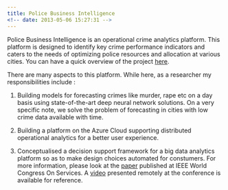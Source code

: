 ```yaml
---
title: Police Business Intelligence
<!-- date: 2013-05-06 15:27:31 -->
---
```


Police Business Intelligence is an operational crime analytics platform. This platform is designed to identify key crime performance indicators and caters to the needs of optimizing police resources and allocation at various cities. You can have a quick overview of the project [here](http://indialabs.conduent.com/innovation-story-detail-page/Operational%20Analytics%20for%20Police%20Business%20Intelligence).

There are many aspects to this platform. While here, as a researcher my responsibilities include : 

1. Building models for forecasting crimes like murder, rape etc on a day basis using state-of-the-art deep neural network solutions. On a very specific note, we solve the problem of forecasting in cities with low crime data available with time. 

2. Building a platform on the Azure Cloud supporting distributed operational analytics for a better user experience.

3. Conceptualised a decision support framework for a big data analytics platform so as to make design choices automated for constumers.  For more information, please look at the [paper](https://ieeexplore.ieee.org/document/8495792) published at IEEE World Congress On Services. A [video](https://drive.google.com/file/d/1o9gk6h8Xh_qp8dxmR_YTJvQoKYGDdHiz/view?usp=sharing) presented remotely at the conference is available for reference. 

<!--
> Sit amet, consectetur adipisicing elit, sed do eiusmod tempor incididunt ut labore et dolore magna aliqua. Abore et dolore magna aliqua. Ut enim ad minim veniam, quis.
>
> – Akei Yue
1. List with code

    ```
    not highlighted
    multi line
    ``` 2. List with code
    ```javascript
    var dom = document.getElementById('boom')
    console.log(dom);
    ```

---
-->
